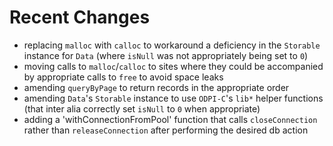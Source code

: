 # Recent Changes

- replacing `malloc` with `calloc` to workaround a deficiency in the `Storable` instance for `Data` (where `isNull` was not appropriately being set to `0`)
- moving calls to `malloc`/`calloc` to sites where they could be accompanied by appropriate calls to `free` to avoid space leaks
- amending `queryByPage` to return records in the appropriate order
- amending `Data`'s `Storable` instance to use `ODPI-C`'s `lib*` helper functions (that inter alia correctly set `isNull` to `0` when appropriate)
- adding a 'withConnectionFromPool' function that calls `closeConnection` rather than `releaseConnection` after performing the desired db action
